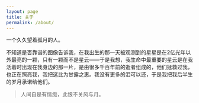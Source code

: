 ```yaml
---
layout: page
title: 关于
permalink: /about/
---
```


一个久久望着孤月的人。

不知道是否靠谱的图像告诉我，在我出生的那一天被观测到的星星是在2亿光年以外最亮的一颗，只有一颗而不是星云——于是我想，我生命中最重要的星云是在我活着时出现在我身边的那一片，是由很多千百年前的逝者组成的，他们拯救过我，也正在照亮我，我把这比为甘露之惠。我没有更多的泪可以还，于是我把我后半生的岁月承诺给他们。

>
>人间自是有情痴，此恨不关风与月。
